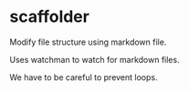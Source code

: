 # scaffolder

Modify file structure using markdown file.

Uses watchman to watch for markdown files.

We have to be careful to prevent loops.
